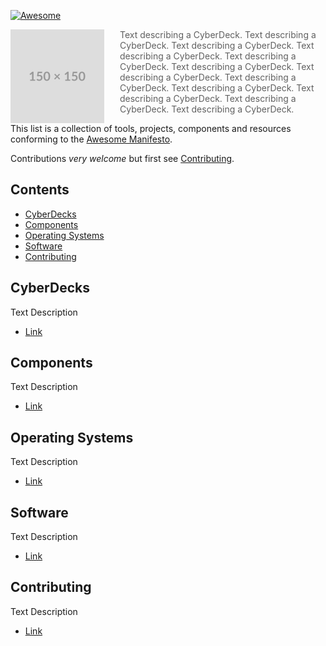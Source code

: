 <!-- ======================================== README.md Start ======================================== -->


<!-- ------------------------------ Intro Start ------------------------------ -->

[![Awesome](https://cdn.rawgit.com/sindresorhus/awesome/d7305f38d29fed78fa85652e3a63e154dd8e8829/media/badge.svg)](https://github.com/sindresorhus/awesome)

<img src="img/placeholder-150px.svg" alt="CyberDeck Logo" align="left" style="margin-right: 25px" height=150></a>

> Text describing a CyberDeck.  Text describing a CyberDeck.  Text describing a CyberDeck.  Text describing a CyberDeck.  Text describing a CyberDeck.  Text describing a CyberDeck.  Text describing a CyberDeck.  Text describing a CyberDeck.  Text describing a CyberDeck.  Text describing a CyberDeck.  Text describing a CyberDeck.  Text describing a CyberDeck.  

This list is a collection of tools, projects, components and resources conforming to the [Awesome Manifesto](https://github.com/sindresorhus/awesome/blob/main/awesome.md).

Contributions *very welcome* but first see [Contributing](#contributing).

<!-- ------------------------------ Intro End ------------------------------ -->


<!-- ------------------------------ Contents Start ------------------------------ -->

## Contents

- [CyberDecks](#cyberdecks)
- [Components](#components)
- [Operating Systems](#operating-systems)
- [Software](#software)
- [Contributing](#contributing)

<!-- ------------------------------ Contents End ------------------------------ -->


<!-- ------------------------------ CyberDecks Start ------------------------------ -->

## CyberDecks

Text Description

 - [Link](link)

<!-- ------------------------------ CyberDecks End ------------------------------ -->


<!-- ------------------------------ Components Start ------------------------------ -->

## Components

Text Description

 - [Link](link)

<!-- ------------------------------ Components End ------------------------------ -->


<!-- ------------------------------ Operating Systems Start ------------------------------ -->

## Operating Systems

Text Description

 - [Link](link)

<!-- ------------------------------ Operating Systems End ------------------------------ -->


<!-- ------------------------------ Software Start ------------------------------ -->

## Software

Text Description

 - [Link](link)

<!-- ------------------------------ Software End ------------------------------ -->


<!-- ------------------------------ Contributing Start ------------------------------ -->

## Contributing

Text Description

 - [Link](link)

<!-- ------------------------------ Contributing End ------------------------------ -->


<!-- ======================================== README.md Start ======================================== -->
